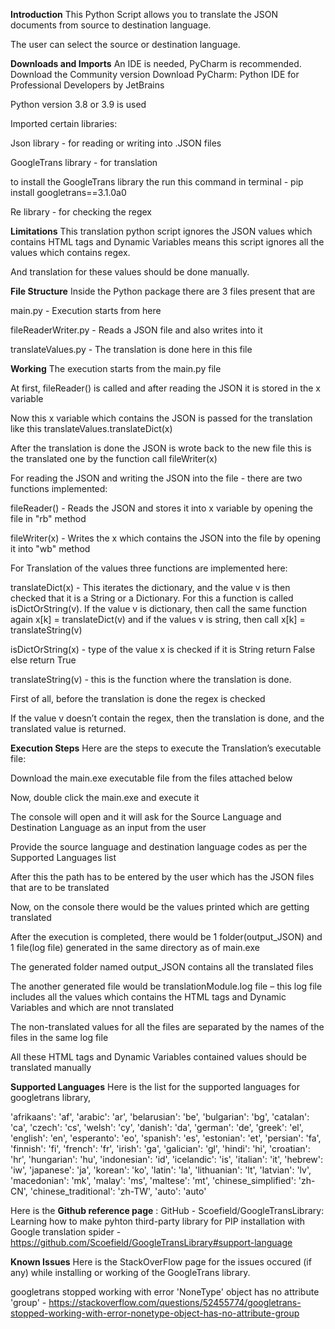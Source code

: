 **Introduction**
This Python Script allows you to translate the JSON documents from source to destination language. 

The user can select the source or destination language.

**Downloads and Imports**
An IDE is needed, PyCharm is recommended. Download the Community version Download PyCharm: Python IDE for Professional Developers by JetBrains 

Python version 3.8 or 3.9 is used

Imported certain libraries: 

Json library - for reading or writing into .JSON files

GoogleTrans library - for translation

to install the GoogleTrans library the run this command in terminal - pip install googletrans==3.1.0a0 

Re library - for checking the regex

**Limitations**
This translation python script ignores the JSON values which contains HTML tags and Dynamic Variables means this script ignores all the values which contains regex.

And translation for these values should be done manually.

**File Structure** 
Inside the Python package there are 3 files present that are

main.py - Execution starts from here

fileReaderWriter.py - Reads a JSON file and also writes into it

translateValues.py - The translation is done here in this file

**Working**
The execution starts from the main.py file

At first, fileReader() is called and after reading the JSON it is stored in the x variable

Now this x variable which contains the JSON is passed for the translation like this translateValues.translateDict(x)

After the translation is done the JSON is wrote back to the new file this is the translated one by the function call fileWriter(x)

 

For reading the JSON and writing the JSON into the file - there are two functions implemented: 

fileReader() - Reads the JSON and stores it into x variable by opening the file in "rb" method

fileWriter(x) - Writes the x which contains the JSON into the file by opening it into "wb" method

 

For Translation of the values three functions are implemented here:

translateDict(x) - This iterates the dictionary, and the value v is then checked that it is a String or a Dictionary. For this a function is called isDictOrString(v). If the value v is dictionary, then call the same function again x[k] = translateDict(v) and if the values v is string, then call x[k] = translateString(v)

isDictOrString(x) - type of the value x is checked if it is String return False else return True

translateString(v) - this is the function where the translation is done. 

First of all, before the translation is done the regex is checked

If the value v doesn’t contain the regex, then the translation is done, and the translated value is returned.

**Execution Steps**
Here are the steps to execute the Translation’s executable file:

Download the main.exe executable file from the files attached below

Now, double click the main.exe and execute it

The console will open and it will ask for the Source Language and Destination Language as an input from the user

Provide the source language and destination language codes as per the Supported Languages list

After this the path has to be entered by the user which has the JSON files that are to be translated

Now, on the console there would be the values printed which are getting translated

After the execution is completed, there would be 1 folder(output_JSON) and 1 file(log file) generated in the same directory as of main.exe

The generated folder named output_JSON contains all the translated files

The another generated file would be translationModule.log file – this log file includes all the values which contains the HTML tags and Dynamic Variables and which are nnot translated

The non-translated values for all the files are separated by the names of the files in the same log file

All these HTML tags and Dynamic Variables contained values should be translated manually

**Supported Languages**
Here is the list for the supported languages for googletrans library,

'afrikaans': 'af',
'arabic': 'ar',
'belarusian': 'be',
'bulgarian': 'bg',
'catalan': 'ca',
'czech': 'cs',
'welsh': 'cy',
'danish': 'da',
'german': 'de',
'greek': 'el',
'english': 'en',
'esperanto': 'eo',
'spanish': 'es',
'estonian': 'et',
'persian': 'fa',
'finnish': 'fi',
'french': 'fr',
'irish': 'ga',
'galician': 'gl',
'hindi': 'hi',
'croatian': 'hr',
'hungarian': 'hu',
'indonesian': 'id',
'icelandic': 'is',
'italian': 'it',
'hebrew': 'iw',
'japanese': 'ja',
'korean': 'ko',
'latin': 'la',
'lithuanian': 'lt',
'latvian': 'lv',
'macedonian': 'mk',
'malay': 'ms',
'maltese': 'mt',
'chinese_simplified': 'zh-CN',
'chinese_traditional': 'zh-TW',
'auto': 'auto'

Here is the **Github reference page** : GitHub - Scoefield/GoogleTransLibrary: Learning how to make pyhton third-party library for PIP installation with Google translation spider - https://github.com/Scoefield/GoogleTransLibrary#support-language

**Known Issues**
Here is the StackOverFlow page for the issues occured (if any) while installing or working of the GoogleTrans library.

googletrans stopped working with error 'NoneType' object has no attribute 'group' - https://stackoverflow.com/questions/52455774/googletrans-stopped-working-with-error-nonetype-object-has-no-attribute-group
